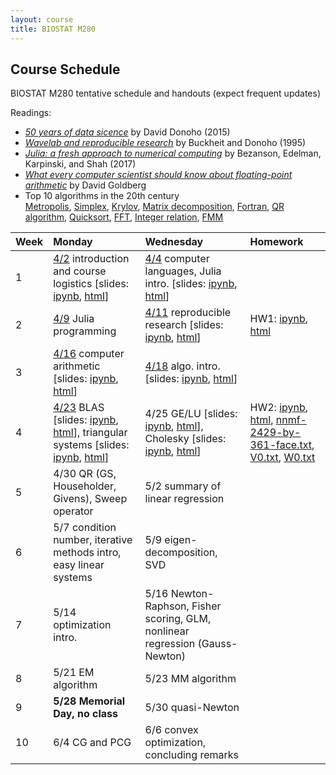 ```yaml
---
layout: course
title: BIOSTAT M280
---
```


## Course Schedule

BIOSTAT M280 tentative schedule and handouts (expect frequent updates)

Readings:  

* [_50 years of data sicence_](./readings/Donoho15FiftyYearsDataScience.pdf) by David Donoho (2015)  
* [_Wavelab and reproducible research_](http://statweb.stanford.edu/~donoho/Reports/1995/wavelab.pdf) by Buckheit and Donoho (1995)  
* [_Julia: a fresh approach to numerical computing_](./readings/BezansonEdelmanKarpinskiShah17Julia.pdf) by Bezanson, Edelman, Karpinski, and Shah (2017)  
* [_What every computer scientist should know about floating-point arithmetic_](readings/Goldberg91FloatingPoint.pdf) by David Goldberg  
* Top 10 algorithms in the 20th century  
[Metropolis](readings/metropolis.pdf), [Simplex](readings/simplex.pdf), [Krylov](readings/krylov.pdf), [Matrix decomposition](readings/decomp.pdf), [Fortran](readings/fortran.pdf), [QR algorithm](readings/qr.pdf), [Quicksort](readings/qsort.pdf), [FFT](readings/fft.pdf), [Integer relation](readings/integer.pdf), [FMM](readings/fmm.pdf)  

| Week | Monday | Wednesday | Homework |
|:-----------|:-----------|:------------|:------------|
| 1 | [4/2](http://hua-zhou.github.io/teaching/biostatm280-2018spring/biostatm280spring2018/2018/04/02/first-day.html) introduction and course logistics \[slides: [ipynb](http://raw.githubusercontent.com/Hua-Zhou/Hua-Zhou.github.io/master/teaching/biostatm280-2018spring/slides/01-intro/intro.ipynb), [html](./slides/01-intro/intro.html)\] | [4/4](http://hua-zhou.github.io/teaching/biostatm280-2018spring/biostatm280spring2018/2018/04/04/week1-day2.html) computer languages, Julia intro. \[slides: [ipynb](http://raw.githubusercontent.com/Hua-Zhou/Hua-Zhou.github.io/master/teaching/biostatm280-2018spring/slides/02-juliaintro/juliaintro.ipynb), [html](./slides/02-juliaintro/juliaintro.html)\] | |
| 2 | [4/9](http://hua-zhou.github.io/teaching/biostatm280-2018spring/biostatm280spring2018/2018/04/09/week2-day1.html) Julia programming | [4/11](http://hua-zhou.github.io/teaching/biostatm280-2018spring/biostatm280spring2018/2018/04/11/week2-day2.html) reproducible research \[slides: [ipynb](http://raw.githubusercontent.com/Hua-Zhou/Hua-Zhou.github.io/master/teaching/biostatm280-2018spring/slides/03-repres/repres.ipynb), [html](./slides/03-repres/repres.html)\] | HW1: [ipynb](https://github.com/Hua-Zhou/Hua-Zhou.github.io/blob/master/teaching/biostatm280-2018spring/hw/hw1/hw01.ipynb), [html](./hw/hw1/hw01.html) |
| 3 | [4/16](http://hua-zhou.github.io/teaching/biostatm280-2018spring/biostatm280spring2018/2018/04/16/week3-day1.html) computer arithmetic \[slides: [ipynb](http://raw.githubusercontent.com/Hua-Zhou/Hua-Zhou.github.io/master/teaching/biostatm280-2018spring/slides/04-arith/arith.ipynb), [html](./slides/04-arith/arith.html)\] | [4/18](http://hua-zhou.github.io/teaching/biostatm280-2018spring/biostatm280spring2018/2018/04/18/week3-day2.html) algo. intro. \[slides: [ipynb](http://raw.githubusercontent.com/Hua-Zhou/Hua-Zhou.github.io/master/teaching/biostatm280-2018spring/slides/05-algo/algo.ipynb), [html](./slides/05-algo/algo.html)\] | |
| 4 | [4/23](http://hua-zhou.github.io/teaching/biostatm280-2018spring/biostatm280spring2018/2018/04/23/week4-day1.html) BLAS \[slides: [ipynb](http://raw.githubusercontent.com/Hua-Zhou/Hua-Zhou.github.io/master/teaching/biostatm280-2018spring/slides/06-numalgintro/numalgintro.ipynb), [html](./slides/06-numalgintro/numalgintro.html)\], triangular systems \[slides: [ipynb](http://raw.githubusercontent.com/Hua-Zhou/Hua-Zhou.github.io/master/teaching/biostatm280-2018spring/slides/07-trisys/trisys.ipynb), [html](./slides/07-trisys/trisys.html)\]  | 4/25 GE/LU \[slides: [ipynb](http://raw.githubusercontent.com/Hua-Zhou/Hua-Zhou.github.io/master/teaching/biostatm280-2018spring/slides/08-gelu/gelu.ipynb), [html](./slides/08-gelu/gelu.html)\], Cholesky \[slides: [ipynb](http://raw.githubusercontent.com/Hua-Zhou/Hua-Zhou.github.io/master/teaching/biostatm280-2018spring/slides/09-chol/chol.ipynb), [html](./slides/09-chol/chol.html)\] | HW2: [ipynb](https://github.com/Hua-Zhou/Hua-Zhou.github.io/blob/master/teaching/biostatm280-2018spring/hw/hw2/hw02.ipynb), [html](./hw/hw2/hw02.html), [nnmf-2429-by-361-face.txt](./hw/hw2/nnmf-2429-by-361-face.txt), [V0.txt](./hw/hw2/V0.txt), [W0.txt](./hw/hw2/W0.txt) |
| 5 | 4/30 QR (GS, Householder, Givens), Sweep operator | 5/2 summary of linear regression | |
| 6 | 5/7 condition number, iterative methods intro, easy linear systems | 5/9 eigen-decomposition, SVD |
| 7 | 5/14 optimization intro. | 5/16 Newton-Raphson, Fisher scoring, GLM, nonlinear regression (Gauss-Newton) | |
| 8 | 5/21 EM algorithm | 5/23 MM algorithm |
| 9 | **5/28** **Memorial Day, no class** | 5/30 quasi-Newton | |  
| 10 | 6/4 CG and PCG | 6/6 convex optimization, concluding remarks |  
